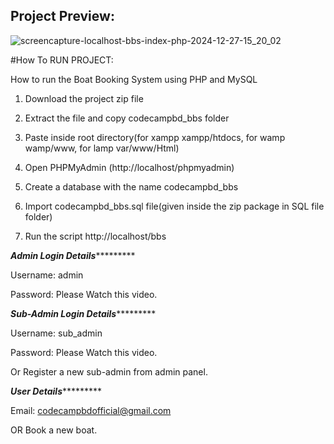 ## Project Preview: 

![screencapture-localhost-bbs-index-php-2024-12-27-15_20_02](https://github.com/user-attachments/assets/d70fa70d-f266-4747-b3b6-e829903367e0)


#How To RUN PROJECT:

How to run the Boat Booking System using PHP and MySQL

1. Download the project zip file

2. Extract the file and copy codecampbd_bbs folder

3. Paste inside root directory(for xampp xampp/htdocs, for wamp wamp/www, for lamp var/www/Html)

4. Open PHPMyAdmin (http://localhost/phpmyadmin)

5. Create a database with the name  codecampbd_bbs

6. Import codecampbd_bbs.sql file(given inside the zip package in SQL file folder)

7. Run the script http://localhost/bbs

*************************Admin Login Details**********************************

Username: admin

Password: Please Watch this video.

*************************Sub-Admin Login Details**********************************

Username: sub_admin

Password: Please Watch this video.

Or Register a new sub-admin from admin panel.

*************************User Details**********************************

Email: codecampbdofficial@gmail.com

OR Book a new boat.